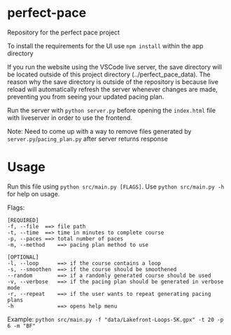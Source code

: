 # perfect-pace

Repository for the perfect pace project

To install the requirements for the UI use `npm install` within the app directory

If you run the website using the VSCode live server, the save directory will be located outside of this project directory (../perfect_pace_data). The reason why the save directory is outside of the repository is because live reload will automatically refresh the server whenever changes are made, preventing you from seeing your updated pacing plan.

Run the server with `python server.py` before opening the `index.html` file with liveserver in order to use the frontend.

Note: Need to come up with a way to remove files generated by `server.py`/`pacing_plan.py` after server returns response
# Usage

Run this file using `python src/main.py [FLAGS]`. Use `python src/main.py -h` for help on usage.

Flags:

```
[REQUIRED]
-f, --file  ==> file path
-t, --time  ==> time in minutes to complete course
-p, --paces ==> total number of paces
-m, --method    ==> pacing plan method to use

[OPTIONAL]
-l, --loop      ==> if the course contains a loop
-s, --smoothen  ==> if the course should be smoothened
--random        ==> if a randomly generated course should be used
-v, --verbose   ==> if the pacing plan should be generated in verbose mode
-r, --repeat    ==> if the user wants to repeat generating pacing plans
-h              ==> opens help menu
```

Example: `python src/main.py -f "data/Lakefront-Loops-5K.gpx" -t 20 -p 6 -m "BF"`
